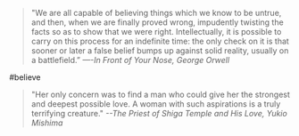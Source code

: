 > "We are all capable of believing things which we know to be untrue, and then, when we are finally proved wrong, impudently twisting the facts so as to show that we were right. 
> Intellectually, it is possible to carry on this process for an indefinite time: the only check on it is that sooner or later a false belief bumps up against solid reality, usually on a battlefield.”
> <cite>—-In Front of Your Nose, George Orwell</cite>

#believe

> "Her only concern was to find a man who could give her the strongest and deepest possible love. A woman with such aspirations is a truly terrifying creature."
> <cite>--The Priest of Shiga Temple and His Love, Yukio Mishima</cite>
